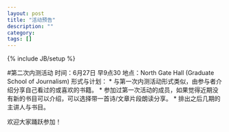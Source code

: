 ```yaml
---
layout: post
title: "活动预告"
description: ""
category: 
tags: []
---
```

{% include JB/setup %}

#第二次内测活动
时间：6月27日 早9点30
地点：North Gate Hall (Graduate School of Journalism) 
形式与计划：
          * 与第一次内测活动形式类似，由参与者介绍分享自己看过的或喜欢的书籍。
          * 参加过第一次活动的成员，如果觉得近期没有新的书目可以介绍，可以选择带一首诗/文章片段朗读分享。
          * 排出之后几期的主讲人与书目。

欢迎大家踊跃参加！
